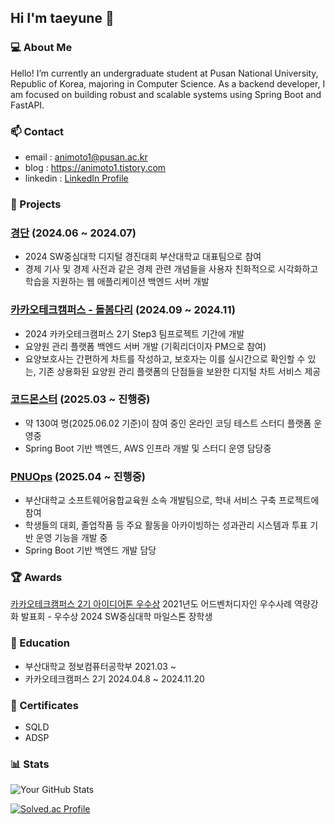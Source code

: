 ## Hi I'm taeyune 👋

### 💻 About Me
Hello! 
I’m currently an undergraduate student at Pusan National University, Republic of Korea, majoring in Computer Science.
As a backend developer, I am focused on building robust and scalable systems using Spring Boot and FastAPI.


### 📫 Contact
- email : animoto1@pusan.ac.kr
- blog : https://animoto1.tistory.com
- linkedin : [LinkedIn Profile](https://www.linkedin.com/in/%EA%B9%80%ED%83%9C%EC%9C%A4)

### 🚀 Projects 
### [경단](https://animoto1.tistory.com/entry/%EA%B2%BD%EB%8B%A8%EA%B2%BD%EC%A0%9C-%EB%8B%A8%EC%88%9C%ED%95%98%EA%B2%8C-%ED%94%84%EB%A1%9C%EC%A0%9D%ED%8A%B8-SW%EC%A4%91%EC%8B%AC%EB%8C%80%ED%95%99-%EB%94%94%EC%A7%80%ED%84%B8-%EA%B2%BD%EC%A7%84%EB%8C%80%ED%9A%8C-%ED%9A%8C%EA%B3%A0) (2024.06 ~ 2024.07)
- 2024 SW중심대학 디지털 경진대회 부산대학교 대표팀으로 참여 
- 경제 기사 및 경제 사전과 같은 경제 관련 개념들을 사용자 친화적으로 시각화하고 학습을 지원하는 웹 애플리케이션 백엔드 서버 개발 


### [카카오테크캠퍼스 - 돌봄다리](https://github.com/kakao-tech-campus-2nd-step3/Team13_BE) (2024.09 ~ 2024.11)
- 2024 카카오테크캠퍼스 2기 Step3 팀프로젝트 기간에 개발 
- 요양원 관리 플랫폼 백엔드 서버 개발 (기획리더이자 PM으로 참여) 
- 요양보호사는 간편하게 차트를 작성하고, 보호자는 이를 실시간으로 확인할 수 있는, 기존 상용화된 요양원 관리 플랫폼의 단점들을 보완한 디지털 차트 서비스 제공  

### [코드몬스터](https://codemonster.site/) (2025.03 ~ 진행중)
- 약 130여 명(2025.06.02 기준)이 참여 중인 온라인 코딩 테스트 스터디 플랫폼 운영중 
- Spring Boot 기반 백엔드, AWS 인프라 개발 및 스터디 운영 담당중

### [PNUOps](https://github.com/PNUops/ops-mvp-back) (2025.04 ~ 진행중)
- 부산대학교 소프트웨어융합교육원 소속 개발팀으로, 학내 서비스 구축 프로젝트에 참여
- 학생들의 대회, 졸업작품 등 주요 활동을 아카이빙하는 성과관리 시스템과 투표 기반 운영 기능을 개발 중
- Spring Boot 기반 백엔드 개발 담당

### 🏆 Awards 
[카카오테크캠퍼스 2기 아이디어톤 우수상](https://animoto1.tistory.com/entry/%EC%B9%B4%ED%85%8C%EC%BA%A0-2%EA%B8%B0-%EC%95%84%EC%9D%B4%EB%94%94%EC%96%B4%ED%86%A4-%EC%9A%B0%EC%88%98%EC%83%81-%ED%9B%84%EA%B8%B0) 
2021년도 어드벤처디자인 우수사례 역량강화 발표회 - 우수상
2024 SW중심대학 마일스톤 장학생

### 🏫 Education
- 부산대학교 정보컴퓨터공학부 2021.03 ~ 
- 카카오테크캠퍼스 2기 2024.04.8 ~ 2024.11.20

### 🪪 Certificates
- SQLD
- ADSP

### 📊 Stats
![Your GitHub Stats](https://github-readme-stats.vercel.app/api?username=pykido&show_icons=true&theme=radical&cache_seconds=1800)

[![Solved.ac Profile](http://mazassumnida.wtf/api/v2/generate_badge?boj=animoto1)](https://solved.ac/animoto1/) 


<!--
**pykido/pykido** is a ✨ _special_ ✨ repository because its `README.md` (this file) appears on your GitHub profile.

Here are some ideas to get you started:

- 🔭 I’m currently working on ...
- 🌱 I’m currently learning ...
- 👯 I’m looking to collaborate on ...
- 🤔 I’m looking for help with ...
- 💬 Ask me about ...
- 📫 How to reach me: ...
- 😄 Pronouns: ...
- ⚡ Fun fact: ...
-->
